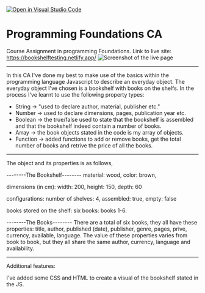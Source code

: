 [![Open in Visual Studio Code](https://classroom.github.com/assets/open-in-vscode-718a45dd9cf7e7f842a935f5ebbe5719a5e09af4491e668f4dbf3b35d5cca122.svg)](https://classroom.github.com/online_ide?assignment_repo_id=12166679&assignment_repo_type=AssignmentRepo)

# Programming Foundations CA

Course Assignment in programming Foundations.
Link to live site:
https://bookshelftesting.netlify.app/
![Screenshot of the live page](/images/screenshot.png)

---

In this CA I've done my best to make use of the basics within the programming language Javascript to describe an everyday object. The everyday object I've chosen is a bookshelf with books on the shelfs. In the process I've learnt to use the following property types:

- String -> "used to declare author, material, publisher etc."
- Number -> used to declare dimensions, pages, publication year etc.
- Boolean -> the true/false used to state that the bookshelf is assembled and that the bookshelf indeed contain a number of books.
- Array -> the book objects stated in the code is my array of objects.
- Function -> added functions to add or remove books, get the total number of books and retrive the price of all the books.

---

The object and its properties is as follows,

--------The Bookshelf--------
material: wood,
color: brown,

dimensions (in cm):
width: 200,
height: 150,
depth: 60

configurations:
number of shelves: 4,
assembled: true,
empty: false

books stored on the shelf:
six books: books 1-6.

--------The Books--------
There are a total of six books, they all have these properties: title, author, published (date), publisher, genre, pages, prive, currency, available, language.
The value of these properties varies from book to book, but they all share the same author, currency, language and availability.

---

Additional features:

I've added some CSS and HTML to create a visual of the bookshelf stated in the JS.
